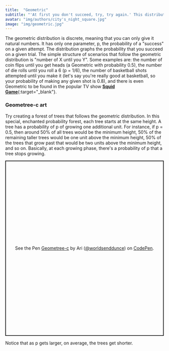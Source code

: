 ```yaml
---
title:  "Geometric"
subtitle: "'At first you don't succeed, try, try again.' This distribution maps the number of times you need to attempt something before finally succeeding."
avatar: "img/authors/city's_night_square.jpg"
image: "img/geometric.jpg"
---
```

The geometric distribution is discrete, meaning that you can only give it natural numbers. It has only one parameter, p, the probability of a "success" on a given attempt. The distribution graphs the probability that you succeed on a given trial. The simple structure of scenarios that follow the geometric distribution is "number of X until you Y". Some examples are: the number of coin flips until you get heads (a Geometric with probability 0.5), the number of die rolls until you roll a 6 (p = 1/6), the number of basketball shots attempted until you make it (let's say you're really good at basketball, so your probability of making any given shot is 0.8), and there is even Geometric to be found in the popular TV show [**Squid Game**](https://medium.com/geekculture/succeed-at-the-squid-games-glass-bridge-using-statistics-26635415de00){:target="_blank"}.
### Geometree-c art
Try creating a forest of trees that follows the geometric distribution. In this special, enchanted probability forest, each tree starts at the same height. A tree has a probability of p of growing one additional unit. For instance, if p = 0.5, then around 50% of all trees would be the minimum height, 50% of the remaining taller trees would be one unit above the minimum height, 50% of the trees that grow past that would be two units above the minimum height, and so on. Basically, at each growing phase, there's a probability of p that a tree stops growing. 
<p class="codepen" data-height="556" data-theme-id="dark" data-default-tab="result" data-slug-hash="GRQybOV" data-user="worldsenddunce" style="height: 556px; box-sizing: border-box; display: flex; align-items: center; justify-content: center; border: 2px solid; margin: 1em 0; padding: 1em;">
  <span>See the Pen <a href="https://codepen.io/worldsenddunce/pen/GRQybOV">
  Geometree-c</a> by Ari (<a href="https://codepen.io/worldsenddunce">@worldsenddunce</a>)
  on <a href="https://codepen.io">CodePen</a>.</span>
</p>
<script async src="https://cpwebassets.codepen.io/assets/embed/ei.js"></script>
Notice that as p gets larger, on average, the trees get shorter.

